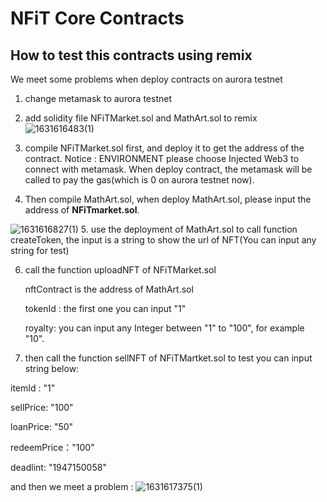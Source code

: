 # NFiT Core Contracts

## How to test this contracts using remix

We meet some problems when deploy contracts on aurora testnet

1. change metamask to aurora testnet
2. add solidity file NFiTMarket.sol and MathArt.sol to remix 
![1631616483(1)](https://user-images.githubusercontent.com/25214732/133244383-8146e928-b5a7-4bd6-bf3d-64014ae1f1de.png)

3. compile NFiTMarket.sol first, and deploy it to get the address of the contract.
    Notice : ENVIRONMENT please choose Injected Web3 to connect with metamask.
    When deploy contract, the metamask will be called to pay the gas(which is 0 on aurora testnet now).
    
    
4. Then compile MathArt.sol, when deploy MathArt.sol, please input the address of **NFiTmarket.sol**.

![1631616827(1)](https://user-images.githubusercontent.com/25214732/133245118-cb14c777-3108-4c8d-a560-4b63fd5aea06.png)
5. use the deployment of MathArt.sol to call function createToken, the input is a string to show the url of NFT(You can input any string for test) 

6. call the function uploadNFT of NFiTMarket.sol 

    nftContract is the address of MathArt.sol 
    
    tokenId : the first one you can input "1"

    royalty: you can input any Integer between "1" to "100", for example "10".

7. then call the function sellNFT of NFiTMartket.sol
 to test you can input string below:
 
 
 itemId : "1"
 
 sellPrice: "100"
 
 loanPrice: "50"
 
 redeemPrice："100"
 
 deadlint: "1947150058"  
 
 and then we meet a problem : 
 ![1631617375(1)](https://user-images.githubusercontent.com/25214732/133246315-acd3c57f-87f7-40cd-b677-1f2d89f52fb1.png)

 
